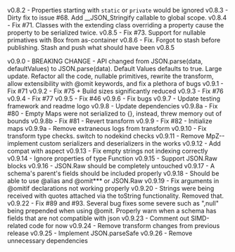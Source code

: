 v0.8.2 - Properties starting with `static` or `private` would be ignored
v0.8.3 - Dirty fix to issue #68. Add __JSON_Stringify callable to global scope.
v0.8.4 - Fix #71. Classes with the extending class overriding a property cause the property to be serialized twice.
v0.8.5 - Fix #73. Support for nullable primatives with Box<T> from as-container
v0.8.6 - Fix. Forgot to stash before publishing. Stash and push what should have been v0.8.5

v0.9.0 - BREAKING CHANGE - API changed from JSON.parse(data, defaultValues) to JSON.parse(data). Default Values defaults to true. Large update. Refactor all the code, nullable primitives, rewrite the transform, allow extensibility with @omit keywords, and fix a plethora of bugs
v0.9.1 - Fix #71
v0.9.2 - Fix #75 + Build sizes significantly reduced
v0.9.3 - Fix #76
v0.9.4 - Fix #77
v0.9.5 - Fix #46
v0.9.6 - Fix bugs
v0.9.7 - Update testing framework and readme logo
v0.9.8 - Update dependencies
v0.9.8a - Fix #80 - Empty Maps were not serialized to {}, instead, threw memory out of bounds
v0.9.8b - Fix #81 - Revert transform
v0.9.9 - Fix #82 - Initialize maps
v0.9.9a - Remove extraneous logs from transform
v0.9.10 - Fix transform type checks. switch to nodekind checks
v0.9.11 - Remove MpZ--implement custom serializers and deserializers in the works
v0.9.12 - Add compat with aspect
v0.9.13 - Fix empty strings not indexing correctly
v0.9.14 - Ignore properties of type Function
v0.9.15 - Support JSON.Raw blocks
v0.9.16 - JSON.Raw should be completely untouched
v0.9.17 - A schema's parent's fields should be included properly
v0.9.18 - Should be able to use @alias and @omit*** or JSON.Raw
v0.9.19 - Fix arguments in @omitif declarations not working properly
v0.9.20 - Strings were being received with quotes attached via the toString functionality. Removed that.
v0.9.22 - Fix #89 and #93. Several bug fixes some severe such as ",null" being prepended when using @omit. Properly warn when a schema has fields that are not compatible with json
v0.9.23 - Comment out SIMD-related code for now
v0.9.24 - Remove transform changes from previous release
v0.9.25 - Implement JSON.parseSafe
v0.9.26 - Remove unnecessary dependencies